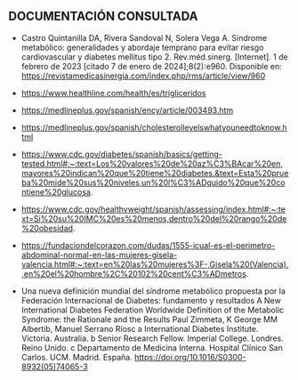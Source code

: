 ## **DOCUMENTACIÓN CONSULTADA**

- Castro Quintanilla DA, Rivera Sandoval N, Solera Vega A. Síndrome metabólico: generalidades y abordaje temprano para evitar riesgo cardiovascular y diabetes mellitus tipo 2. Rev.méd.sinerg. [Internet]. 1 de febrero de 2023 [citado 7 de enero de 2024];8(2):e960. Disponible en: https://revistamedicasinergia.com/index.php/rms/article/view/960

- https://www.healthline.com/health/es/trigliceridos

- https://medlineplus.gov/spanish/ency/article/003493.htm

- https://medlineplus.gov/spanish/cholesterollevelswhatyouneedtoknow.html

- https://www.cdc.gov/diabetes/spanish/basics/getting-tested.html#:~:text=Los%20valores%20de%20az%C3%BAcar%20en,mayores%20indican%20que%20tiene%20diabetes.&text=Esta%20prueba%20mide%20sus%20niveles,un%20l%C3%ADquido%20que%20contiene%20glucosa.

- https://www.cdc.gov/healthyweight/spanish/assessing/index.html#:~:text=Si%20su%20IMC%20es%20menos,dentro%20del%20rango%20de%20obesidad.

- https://fundaciondelcorazon.com/dudas/1555-icual-es-el-perimetro-abdominal-normal-en-las-mujeres-gisela-valencia.html#:~:text=en%20las%20mujeres%3F-,Gisela%20(Valencia).,en%20el%20hombre%2C%20102%20cent%C3%ADmetros.

- Una nueva definición mundial del síndrome metabólico propuesta por la Federación Internacional de Diabetes: fundamento y resultados
A New International Diabetes Federation Worldwide Definition of the Metabolic Syndrome: the Rationale and the Results
Paul Zimmeta, K George MM Albertib, Manuel Serrano Ríosc
a International Diabetes Institute. Victoria. Australia.
b Senior Research Fellow. Imperial College. Londres. Reino Unido.
c Departamento de Medicina Interna. Hospital Clínico San Carlos. UCM. Madrid. España.
https://doi.org/10.1016/S0300-8932(05)74065-3
 








